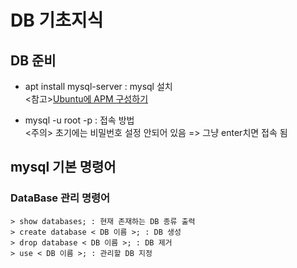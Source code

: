 # DB 기초지식

## DB 준비
+ apt install mysql-server : mysql 설치 <br>
<참고>[Ubuntu에 APM 구성하기](https://blog.lael.be/post/7264)<br>

+ mysql -u root -p : 접속 방법 <br>
<주의> 초기에는 비밀번호 설정 안되어 있음 => 그냥 enter치면 접속 됨

## mysql 기본 명령어
### DataBase 관리 명령어
```
> show databases; : 현재 존재하는 DB 종류 출력
> create database < DB 이름 >; : DB 생성
> drop database < DB 이름 >; : DB 제거
> use < DB 이름 >; : 관리할 DB 지정
```
